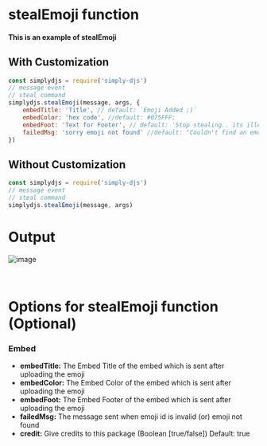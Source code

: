 # stealEmoji function
#### This is an example of stealEmoji

## With Customization
```js
const simplydjs = require('simply-djs')
// message event
// steal command
simplydjs.stealEmoji(message, args, {
    embedTitle: 'Title', // default: `Emoji Added ;)`
    embedColor: 'hex code', //default: #075FFF;
    embedFoot: 'Text for Footer', // default: 'Stop stealing.. its illegal.'
    failedMsg: 'sorry emoji not found' //default: "Couldn't find an emoji from it"
})
```

## Without Customization
```js
const simplydjs = require('simply-djs')
// message event
// steal command
simplydjs.stealEmoji(message, args)
```
# Output
![image](https://user-images.githubusercontent.com/71836991/127869837-880e67da-9a32-4df7-a070-6f2ae89e6a3f.png)

<br>

# Options for stealEmoji function (Optional)
### Embed
- **embedTitle:** The Embed Title of the embed which is sent after uploading the emoji
- **embedColor:** The Embed Color of the embed which is sent after uploading the emoji
- **embedFoot:** The Embed Footer of the embed which is sent after uploading the emoji
- **failedMsg:** The message sent when emoji id is invalid (or) emoji not found
- **credit:** Give credits to this package (Boolean [true/false]) Default: true
